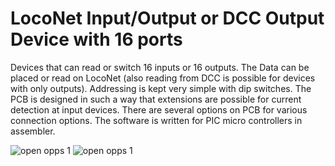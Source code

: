 # LocoNet Input/Output or DCC Output Device with 16 ports

Devices that can read or switch 16 inputs or 16 outputs. The Data can be placed or read on LocoNet (also reading from DCC is possible for devices with only outputs). Addressing is kept very simple with dip switches. The PCB is designed in such a way that extensions are possible for current detection at input devices. There are several options on PCB for various connection options. The software is written for PIC micro controllers in assembler.

<img alt="open opps 1" src=https://github.com/GeertGiebens/LocoNet_16_ports/blob/master/LocoNet%20input%20Device.png>

<img alt="open opps 1" src=https://github.com/GeertGiebens/LocoNet_16_ports/blob/master/LocoNet%20(DCC)%20Output%20Device.png>
